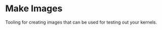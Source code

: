Make Images
===========

Tooling for creating images that can be used for testing out your kernels.
